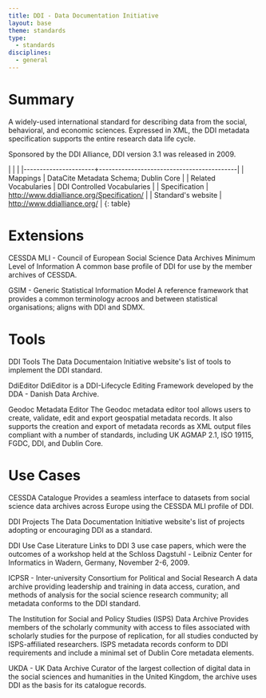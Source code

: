 ```yaml
---
title: DDI - Data Documentation Initiative
layout: base
theme: standards
type:
  - standards
disciplines:
  - general
---
```


# Summary

A widely-used international standard for describing data from the social,
behavioral, and economic sciences. Expressed in XML, the DDI metadata
specification supports the entire research data life cycle.

Sponsored by the DDI Alliance, DDI version 3.1 was released in 2009.


|                      |                                           |
|----------------------+-------------------------------------------|
| Mappings             | DataCite Metadata Schema; Dublin Core     |
| Related Vocabularies | DDI Controlled Vocabularies               |
| Specification        | http://www.ddialliance.org/Specification/ |
| Standard's website   | http://www.ddialliance.org/               |
{: table}

# Extensions

CESSDA MLI - Council of European Social Science Data Archives Minimum Level of Information
A common base profile of DDI for use by the member archives of CESSDA.

GSIM - Generic Statistical Information Model
A reference framework that provides a common terminology acroos and between statistical organisations; aligns with DDI and SDMX.

# Tools
DDI Tools
The Data Documentaion Initiative website's list of tools to implement the DDI standard.

DdiEditor
DdiEditor is a DDI-Lifecycle Editing Framework developed by the DDA - Danish Data Archive.

Geodoc Metadata Editor
The Geodoc metadata editor tool allows users to create, validate, edit and export geospatial metadata records. It also supports the creation and export of metadata records as XML output files compliant with a number of standards, including UK AGMAP 2.1, ISO 19115, FGDC, DDI, and Dublin Core.

# Use Cases
CESSDA Catalogue
Provides a seamless interface to datasets from social science data archives across Europe using the CESSDA MLI profile of DDI.

DDI Projects
The Data Documentation Initiative website's list of projects adopting or encouraging DDI as a standard.

DDI Use Case Literature
Links to DDI 3 use case papers, which were the outcomes of a workshop held at the Schloss Dagstuhl - Leibniz Center for Informatics in Wadern, Germany, November 2-6, 2009.

ICPSR - Inter-university Consortium for Political and Social Research
A data archive providing leadership and training in data access, curation, and methods of analysis for the social science research community; all metadata conforms to the DDI standard.

The Institution for Social and Policy Studies (ISPS) Data Archive
Provides members of the scholarly community with access to files associated with scholarly studies for the purpose of replication, for all studies conducted by ISPS-affiliated researchers. ISPS metadata records conform to DDI requirements and include a minimal set of Dublin Core metadata elements.

UKDA - UK Data Archive
Curator of the largest collection of digital data in the social sciences and humanities in the United Kingdom, the archive uses DDI as the basis for its catalogue records.

